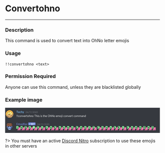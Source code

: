# Convertohno
---
### Description
This command is used to convert text into OhNo letter emojis
### Usage
```
!!convertohno <text>
```
### Permission Required
Anyone can use this command, unless they are blacklisted globally

### Example image
![convert example](../images/convertohno.PNG)

?> You must have an active [Discord Nitro](https://discord.com/nitro) subscription to use these emojis in other servers
